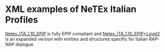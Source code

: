 
# XML examples of NeTEx Italian Profiles

[Netex_ITA_1.10_EPIP](https://github.com/5Tsrl/netex-italian-profile/blob/main/Examples/Netex_ITA_1.10_EPIP.xml) is fully EPIP compliant and [Netex_ITA_1.10_EPIP+Level2](https://github.com/5Tsrl/netex-italian-profile/blob/main/Examples/Netex_ITA_1.10_EPIP%2BLevel2.xml) is an expanded version with entities and structures specific for Italian RAP-NAP dialogue.




